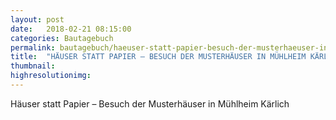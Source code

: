 ```yaml
---
layout: post
date:   2018-02-21 08:15:00
categories: Bautagebuch
permalink: bautagebuch/haeuser-statt-papier-besuch-der-musterhaeuser-in-muehlheim-kaerlich/index.html
title:  "HÄUSER STATT PAPIER – BESUCH DER MUSTERHÄUSER IN MÜHLHEIM KÄRLICH"
thumbnail: 
highresolutionimg: 
---
```

Häuser statt Papier – Besuch der Musterhäuser in Mühlheim Kärlich
